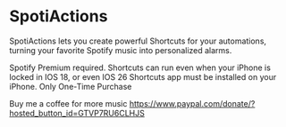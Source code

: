 # SpotiActions
SpotiActions lets you create powerful Shortcuts for your automations, turning your favorite Spotify music into personalized alarms.

Spotify Premium required.
Shortcuts can run even when your iPhone is locked in IOS 18, or even IOS 26
Shortcuts app must be installed on your iPhone.
Only One-Time Purchase

Buy me a coffee for more music
https://www.paypal.com/donate/?hosted_button_id=GTVP7RU6CLHJS
